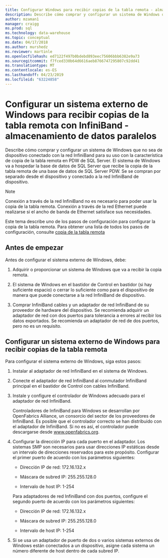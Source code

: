 ```yaml
---
title: Configurar Windows para recibir copias de la tabla remota - almacenamiento de datos paralelos | Microsoft Docs
description: Describe cómo comprar y configurar un sistema de Windows que no sea de dispositivo conectado con la red InfiniBand para su uso con la característica de copia de la tabla remota en el almacenamiento de datos paralelos. El sistema de Windows va a hospedar la base de datos de SQL Server que recibe la copia de la tabla remota de una base de datos de SQL Server PDW. Se se compran por separado desde el dispositivo y conectado a la red InfiniBand de dispositivo.
author: mzaman1
manager: craigg
ms.prod: sql
ms.technology: data-warehouse
ms.topic: conceptual
ms.date: 04/17/2018
ms.author: murshedz
ms.reviewer: martinle
ms.openlocfilehash: ed7122f497b0bdebd893eec75606bbb6382e9a73
ms.sourcegitcommit: f7fced330b64d6616aeb8766747295807c92dd41
ms.translationtype: MT
ms.contentlocale: es-ES
ms.lasthandoff: 04/23/2019
ms.locfileid: "63224858"
---
```

# <a name="configure-an-external-windows-system-to-receive-remote-table-copies-using-infiniband---parallel-data-warehouse"></a>Configurar un sistema externo de Windows para recibir copias de la tabla remota con InfiniBand - almacenamiento de datos paralelos
Describe cómo comprar y configurar un sistema de Windows que no sea de dispositivo conectado con la red InfiniBand para su uso con la característica de copia de la tabla remota en PDW de SQL Server. El sistema de Windows va a hospedar la base de datos de SQL Server que recibe la copia de la tabla remota de una base de datos de SQL Server PDW. Se se compran por separado desde el dispositivo y conectado a la red InfiniBand de dispositivo.  
  
> [!NOTE]  
> Conexión a través de la red InfiniBand no es necesario para poder usar la copia de la tabla remota. Conexión a través de la red Ethernet puede realizarse si el ancho de banda de Ethernet satisface sus necesidades.  
  
Este tema describe uno de los pasos de configuración para configurar la copia de la tabla remota. Para obtener una lista de todos los pasos de configuración, consulte [copia de la tabla remota](remote-table-copy.md)  
  
## <a name="before-you-begin"></a>Antes de empezar  
Antes de configurar el sistema externo de Windows, debe:  
  
1.  Adquirir o proporcionar un sistema de Windows que va a recibir la copia remota.  
  
2.  El sistema de Windows en el bastidor de Control en bastidor (si hay suficiente espacio) o cerrar lo suficiente como para el dispositivo de manera que puede conectarse a la red InfiniBand de dispositivo.  
  
3.  Comprar InfiniBand cables y un adaptador de red InfiniBand de su proveedor de hardware del dispositivo. Se recomienda adquirir un adaptador de red con dos puertos para tolerancia a errores al recibir los datos exportados. Se recomienda un adaptador de red de dos puertos, pero no es un requisito.  
  
## <a name="HowToWindows"></a>Configurar un sistema externo de Windows para recibir copias de la tabla remota  
Para configurar el sistema externo de Windows, siga estos pasos:  
  
1.  Instalar al adaptador de red InfiniBand en el sistema de Windows.  
  
2.  Conecte el adaptador de red InfiniBand al conmutador InfiniBand principal en el bastidor de Control con cables InfiniBand.  
  
3.  Instale y configure el controlador de Windows adecuado para el adaptador de red InfiniBand.  
  
    Controladores de InfiniBand para Windows se desarrollan por OpenFabrics Alliance, un consorcio del sector de los proveedores de InfiniBand.  Es posible que el controlador correcto se han distribuido con el adaptador de InfiniBand. Si no es así, el controlador puede descargarse desde www.openfabrics.org.  
  
4.  Configurar la dirección IP para cada puerto en el adaptador. Los sistemas SMP son necesarios para usar direcciones IP estáticas desde un intervalo de direcciones reservados para este propósito. Configurar el primer puerto de acuerdo con los parámetros siguientes:  
  
    -   Dirección IP de red: 172.16.132.x  
  
    -   Máscara de subred IP: 255.255.128.0  
  
    -   Intervalo de host IP: 1-254  
  
    Para adaptadores de red InfiniBand con dos puertos, configure el segundo puerto de acuerdo con los parámetros siguientes:  
  
    -   Dirección IP de red: 172.16.132.x  
  
    -   Máscara de subred IP: 255.255.128.0  
  
    -   Intervalo de host IP: 1-254  
  
5.  Si se usa un adaptador de puerto de dos o varios sistemas externos de Windows están conectados a un dispositivo, asigne cada sistema un número diferente de host dentro de cada subred IP.  
  
<!-- MISSING LINKS 
## See Also  
[Common Metadata Query Examples &#40;SQL Server PDW&#41;](../sqlpdw/common-metadata-query-examples-sql-server-pdw.md)  
-->
  
